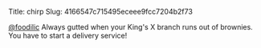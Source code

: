 Title: chirp
Slug: 4166547c715495eceee9fcc7204b2f73

<a href="http://twitter.com/foodilic">@foodilic</a> Always gutted when your King's X branch runs out of brownies. You have to start a delivery service!
